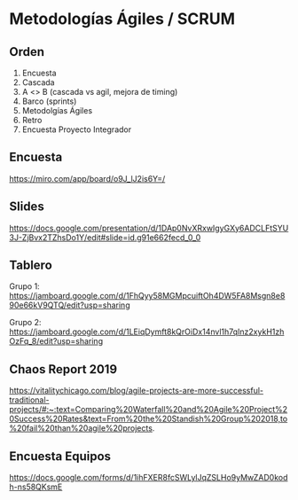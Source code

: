 # Metodologías Ágiles / SCRUM

## Orden
1. Encuesta
2. Cascada
3. A <> B (cascada vs agil, mejora de timing)
4. Barco (sprints)
5. Metodolgías Ágiles
6. Retro
7. Encuesta Proyecto Integrador

## Encuesta
https://miro.com/app/board/o9J_lJ2is6Y=/

## Slides
https://docs.google.com/presentation/d/1DAp0NvXRxwIgyGXy6ADCLFtSYU3J-ZjBvx2TZhsDo1Y/edit#slide=id.g91e662fecd_0_0

## Tablero
Grupo 1:
https://jamboard.google.com/d/1FhQyy58MGMpcuiftOh4DW5FA8Msgn8e890e66kV9QTQ/edit?usp=sharing

Grupo 2:
https://jamboard.google.com/d/1LEiqDymft8kQrOiDx14nvl1h7qInz2xykH1zhOzFq_8/edit?usp=sharing

## Chaos Report 2019
https://vitalitychicago.com/blog/agile-projects-are-more-successful-traditional-projects/#:~:text=Comparing%20Waterfall%20and%20Agile%20Project%20Success%20Rates&text=From%20the%20Standish%20Group%202018,to%20fail%20than%20agile%20projects.



## Encuesta Equipos
https://docs.google.com/forms/d/1ihFXER8fcSWLylJqZSLHo9yMwZAD0kodh-ns58QKsmE

